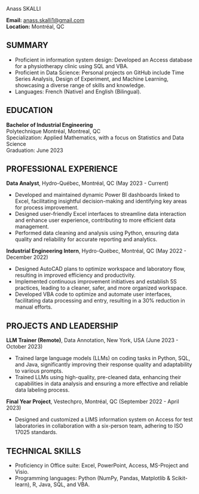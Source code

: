  Anass SKALLI

**Email:** anass.skalli1@gmail.com  
**Location:** Montréal, QC

## SUMMARY
- Proficient in information system design: Developed an Access database for a physiotherapy clinic using SQL and VBA.
- Proficient in Data Science: Personal projects on GitHub include Time Series Analysis, Design of Experiment, and Machine Learning, showcasing a diverse range of skills and knowledge.
- Languages: French (Native) and English (Bilingual).

## EDUCATION
**Bachelor of Industrial Engineering**  
Polytechnique Montréal, Montreal, QC  
Specialization: Applied Mathematics, with a focus on Statistics and Data Science  
Graduation: June 2023

## PROFESSIONAL EXPERIENCE
**Data Analyst**, Hydro-Québec, Montréal, QC (May 2023 - Current)
- Developed and maintained dynamic Power BI dashboards linked to Excel, facilitating insightful decision-making and identifying key areas for process improvement.
- Designed user-friendly Excel interfaces to streamline data interaction and enhance user experience, contributing to more efficient data management.
- Performed data cleaning and analysis using Python, ensuring data quality and reliability for accurate reporting and analytics.

**Industrial Engineering Intern**, Hydro-Québec, Montréal, QC (May 2022 - December 2022)
- Designed AutoCAD plans to optimize workspace and laboratory flow, resulting in improved efficiency and productivity.
- Implemented continuous improvement initiatives and establish 5S practices, leading to a cleaner, safer, and more organized workspace.
- Developed VBA code to optimize and automate user interfaces, facilitating data processing and entry, resulting in a 30% reduction in manual efforts.

## PROJECTS AND LEADERSHIP
**LLM Trainer (Remote)**, Data Annotation, New York, USA (June 2023 - October 2023)
- Trained large language models (LLMs) on coding tasks in Python, SQL, and Java, significantly improving their response quality and adaptability to various prompts.
- Trained LLMs using high-quality, pre-cleaned data, enhancing their capabilities in data analysis and ensuring a more effective and reliable data labeling process.

**Final Year Project**, Vestechpro, Montréal, QC (September 2022 - April 2023)
- Designed and customized a LIMS information system on Access for test laboratories in collaboration with a six-person team, adhering to ISO 17025 standards.

## TECHNICAL SKILLS
- Proficiency in Office suite: Excel, PowerPoint, Access, MS-Project and Visio.
- Programming languages: Python (NumPy, Pandas, Matplotlib & Scikit-learn), R, Java, SQL, and VBA.

